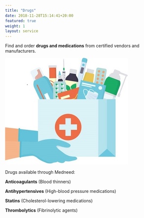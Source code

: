 ```yaml
---
title: "Drugs"
date: 2018-11-28T15:14:41+20:00  
featured: true
weight: 1
layout: service
---
```


Find and order **drugs and medications** from certified vendors and manufacturers.


![Pharm drugs](/images/illustrations/hand-drugs.jpg)

Drugs available through Medneed:

**Anticoagulants** (Blood thinners)

**Antihypertensives** (High-blood pressure medications)

**Statins** (Cholesterol-lowering medications)

**Thrombolytics** (Fibrinolytic agents)


 